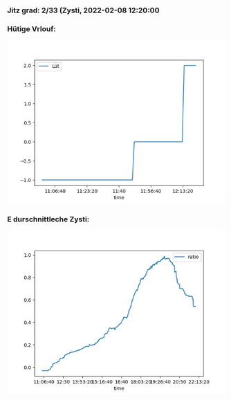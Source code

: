 ### Jitz grad: 2/33 (Zysti, 2022-02-08 12:20:00

### Hütige Vrlouf:
![Graph](Today.png)

### E durschnittleche Zysti:
![Graph](Zysti.png)